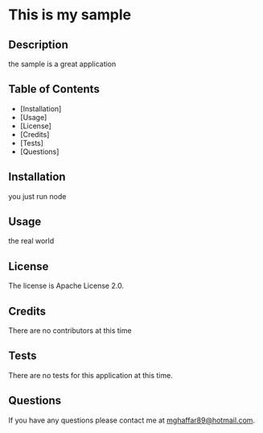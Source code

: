# This is my sample

## Description 

the sample is a great application 

## Table of Contents
* [Installation]
* [Usage]
* [License]
* [Credits]
* [Tests]
* [Questions]

## Installation

you just run node

## Usage 

the real world

## License

The license is Apache License 2.0. 

## Credits

There are no contributors at this time

## Tests

There are no tests for this application at this time. 

## Questions

If you have any questions please contact me at mghaffar89@hotmail.com.
